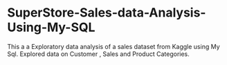 # SuperStore-Sales-data-Analysis-Using-My-SQL
This a a Exploratory data analysis of a sales dataset from Kaggle using My Sql. Explored data on Customer , Sales and Product Categories.

